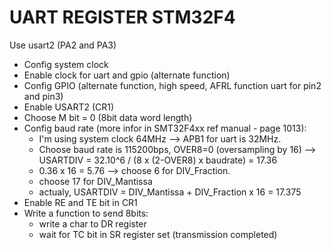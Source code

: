 # UART REGISTER STM32F4
Use usart2 (PA2 and PA3)
- Config system clock
- Enable clock for uart and gpio (alternate function)
- Config GPIO (alternate function, high speed, AFRL function uart for pin2 and pin3)
- Enable USART2 (CR1)
- Choose M bit = 0 (8bit data word length)
- Config baud rate (more infor in SMT32F4xx ref manual - page 1013):
  + I'm using system clock 64MHz --> APB1 for uart is 32MHz.
  + Choose baud rate is 115200bps, OVER8=0 (oversampling by 16) --> USARTDIV = 32.10^6 / (8 x (2-OVER8) x baudrate) = 17.36
  + 0.36 x 16 = 5.76 --> choose 6 for DIV_Fraction.
  + choose 17 for DIV_Mantissa
  + actualy, USARTDIV = DIV_Mantissa + DIV_Fraction x 16 = 17.375
- Enable RE and TE bit in CR1
- Write a function to send 8bits:
  + write a char to DR register
  + wait for TC bit in SR register set (transmission completed)

